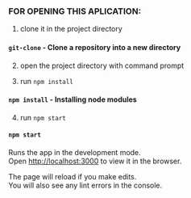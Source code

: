 ### FOR OPENING THIS APLICATION:
  
1. clone it in the project directory
#### `git-clone` - Clone a repository into a new directory
 
2. open the project directory with command prompt
 
3. run `npm install` 
#### `npm install` - Installing node modules
 
 
 
 4. run `npm start`
 #### `npm start`
 
 Runs the app in the development mode.<br>
 Open [http://localhost:3000](http://localhost:3000) to view it in the browser.
 
 The page will reload if you make edits.<br>
 You will also see any lint errors in the console.
  
